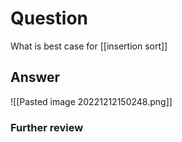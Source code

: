 # Question
What is best case for [[insertion sort]]
## Answer
![[Pasted image 20221212150248.png]]
### Further review
